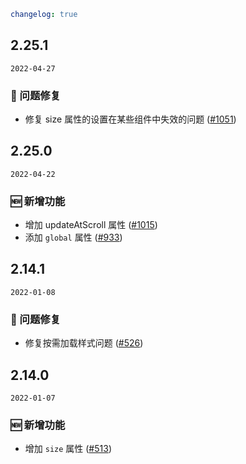 ```yaml
changelog: true
```

## 2.25.1

`2022-04-27`

### 🐛 问题修复

- 修复 size 属性的设置在某些组件中失效的问题 ([#1051](https://github.com/arco-design/arco-design-vue/pull/1051))


## 2.25.0

`2022-04-22`

### 🆕 新增功能

- 增加 updateAtScroll 属性 ([#1015](https://github.com/arco-design/arco-design-vue/pull/1015))
- 添加 `global` 属性 ([#933](https://github.com/arco-design/arco-design-vue/pull/933))


## 2.14.1

`2022-01-08`

### 🐛 问题修复

- 修复按需加载样式问题 ([#526](https://github.com/arco-design/arco-design-vue/pull/526))


## 2.14.0

`2022-01-07`

### 🆕 新增功能

- 增加 `size` 属性 ([#513](https://github.com/arco-design/arco-design-vue/pull/513))

